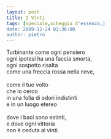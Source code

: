 ```yaml
---
layout: post
title: I Vinti
tags: [speciale,scheggia d'essenza,]
date: 2009-12-24 01:36:00
author: pietro
---
```

Turbinante come ogni pensiero<br/>ogni ipotesi ha una faccia smorta,<br/>ogni sospetto risalta<br/>come una freccia rossa nella neve,<br/><br/>come il tuo volto<br/>che io cerco<br/>in una folla di odori indistinti<br/>e in un luogo etereo<br/><br/>dove i baci sono estinti,<br/>e dove ogni vittoria<br/>non è ceduta ai vinti.
